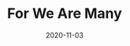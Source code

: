 ---
date: 2020-11-03
dateYear: 2020
isbn: 9781680680591
title: For We Are Many
description: "Bob Johansson didn't believe in an afterlife, so waking up after being killed in a car accident was a shock. To add to the surprise, he is now a sentient computer and the controlling intelligence for a Von Neumann probe. Bob and his copies have been spreading out from Earth for 40 years now, looking for habitable planets. But that's the only part of the plan that's still in one piece. A system-wide war has killed off 99.9% of the human race; nuclear winter is slowly making the Earth uninhabitable; a radical group wants to finish the job on the remnants of humanity; the Brazilian space probes are still out there, still trying to blow up the competition; And the Bobs have discovered a spacefaring species that sees all other life as food. Bob left Earth anticipating a life of exploration and blissful solitude. Instead he's become a sky god to a primitive native species, the only hope for getting humanity to a new home, and possibly the only thing that can prevent every living thing in the local sphere from ending up as dinner."
cover: cover-for-we-are-many.jpeg
coverGoogle: https://books.google.com/books/content?id=2lROswEACAAJ&printsec=frontcover&img=1&zoom=1&source=gbs_api
pageCount: 320
authors: Dennis E. Taylor
publishers: Worldbuilders Press
published: 2017-03-18
publishedYear: 2017
bookSeries: Bobiverse
shelves:
- fiction
- science-fiction
---